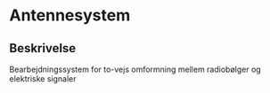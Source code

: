 # Antennesystem

## Beskrivelse

Bearbejdningssystem for to-vejs omformning mellem radiobølger og elektriske signaler
